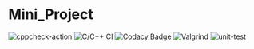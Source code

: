 # Mini_Project
![cppcheck-action](https://github.com/99002683/Mini_Project/workflows/cppcheck-action/badge.svg?branch=master)
![C/C++ CI](https://github.com/99002683/Mini_Project/workflows/C/C++%20CI/badge.svg?branch=master)
[![Codacy Badge](https://app.codacy.com/project/badge/Grade/93eade3ac8ed42fda82be7688cc21166)](https://www.codacy.com/gh/99002683/Mini_Project/dashboard?utm_source=github.com&amp;utm_medium=referral&amp;utm_content=99002683/Mini_Project&amp;utm_campaign=Badge_Grade)
![Valgrind](https://github.com/99002683/Mini_Project/workflows/Valgrind/badge.svg?branch=master)
![unit-test](https://github.com/99002683/Mini_Project/workflows/unit-test/badge.svg?branch=master)
